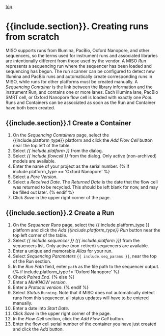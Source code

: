 <a name="runs-new" href="#" id="toplink">top</a>

# {{include.section}}. Creating runs from scratch

MISO supports runs from Illumina, PacBio, Oxford Nanopore, and other sequencers, so 
the terms used for instrument runs and associated libraries are intentionally 
different from those used by the vendor. A MISO _Run_ represents a sequencing run 
where the sequencer has been loaded and sequencing has begun. The run scanner can be
configured to detect new Illumina and PacBio runs and automatically create
corresponding runs in MISO, while runs for other platforms must be created manually.
A _Sequencing Container_ is the link between the library information and the
instrument Run, and contains one or more lanes. Each Illumina lane, PacBio SMRT 
cell, or Oxford Nanopore flow cell is loaded with exactly one _Pool_.  Runs and
Containers can be associated as soon as the Run and Container have both been created.

## {{include.section}}.1 Create a Container

1. On the _Sequencing Containers_ page, select the {{include.platform_type}} platform and
   click the _Add Flow Cell_ button near the top left of the table.
1. Select _{{ include.platform }}_ from the dialog.
1. Select _{{ include.flowcell }}_ from the dialog. Only active (non-archived) models are
   available.
1. Enter the name of your project as the serial number.
{% if include.platform_type == 'Oxford Nanopore' %}
1. Select a _Pore Version_.
1. Select a _Received Date_. The _Returned Date_ is the date that the flow cell was returned
to be recycled. This should be left blank for now, and may be filled out later.
{% endif %}
1. Click _Save_ in the upper right corner of the page.

## {{include.section}}.2 Create a Run

1. On the _Sequencer Runs_ page, select the {{ include.platform_type }} platform and click the 
   _Add {{include.platform_type}} Run_ button near the top left corner of the table.
1. Select _{{ include.sequencer }} ({{ include.platform }})_ from the sequencers list. Only
   active (non-retired) sequencers are available.
1. Enter a unique and memorable _Alias_ for your run.
1. Select _Sequencing Parameters_ `{{ include.seq_params }}`, near the top of the Run
   section.
1. In the _Run Path_ field, enter `path` as the file path to the sequencer output.
{% if include.platform_type != 'Oxford Nanopore' %}
1. Check _Paired End_.
{% else %}
1. Enter a _MinKNOW version_.
1. Enter a _Protocol version_.
{% endif %}
1. Select _Status_ `Running`. Note that if MISO does not automatically detect runs
   from this sequencer, all status updates will have to be entered manually.
1. Enter a date into _Start Date_.
1. Click _Save_ in the upper right corner of the page.
1. In the _Flow Cell_ section, click the _Add Flow Cell_ button.
1. Enter the flow cell serial number of the container you have just created and click
   the _Add_ button.
